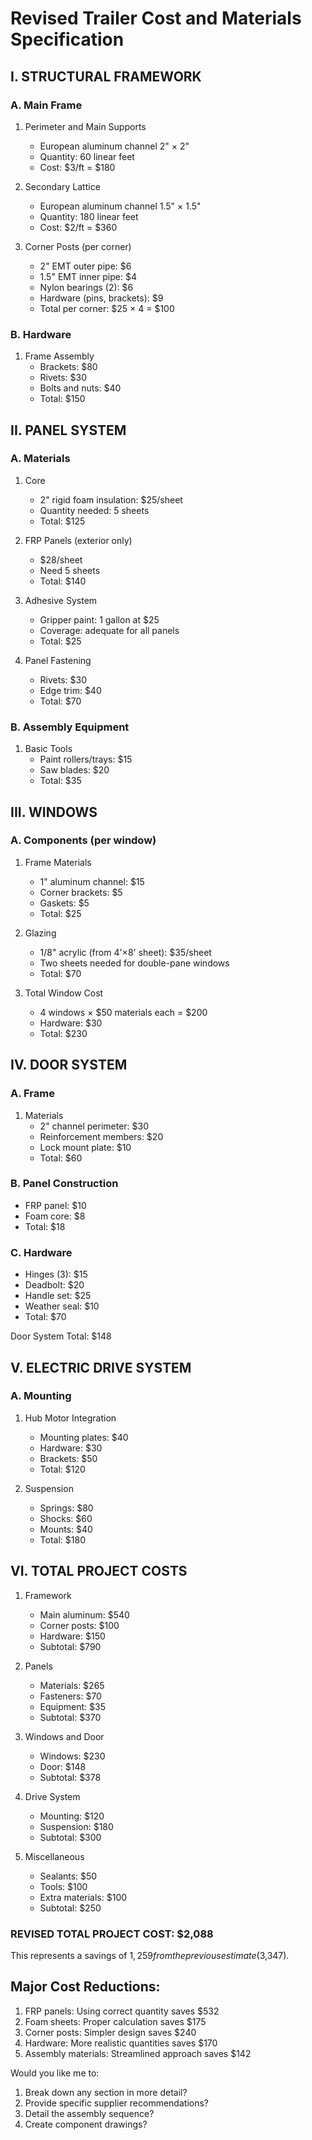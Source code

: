# Revised Trailer Cost and Materials Specification

## I. STRUCTURAL FRAMEWORK

### A. Main Frame
1. Perimeter and Main Supports
   - European aluminum channel 2" × 2"
   - Quantity: 60 linear feet
   - Cost: $3/ft = $180

2. Secondary Lattice
   - European aluminum channel 1.5" × 1.5"
   - Quantity: 180 linear feet
   - Cost: $2/ft = $360

3. Corner Posts (per corner)
   - 2" EMT outer pipe: $6
   - 1.5" EMT inner pipe: $4
   - Nylon bearings (2): $6
   - Hardware (pins, brackets): $9
   - Total per corner: $25 × 4 = $100

### B. Hardware
1. Frame Assembly
   - Brackets: $80
   - Rivets: $30
   - Bolts and nuts: $40
   - Total: $150

## II. PANEL SYSTEM

### A. Materials
1. Core
   - 2" rigid foam insulation: $25/sheet
   - Quantity needed: 5 sheets
   - Total: $125

2. FRP Panels (exterior only)
   - $28/sheet
   - Need 5 sheets
   - Total: $140

3. Adhesive System
   - Gripper paint: 1 gallon at $25
   - Coverage: adequate for all panels
   - Total: $25

4. Panel Fastening
   - Rivets: $30
   - Edge trim: $40
   - Total: $70

### B. Assembly Equipment
1. Basic Tools
   - Paint rollers/trays: $15
   - Saw blades: $20
   - Total: $35

## III. WINDOWS

### A. Components (per window)
1. Frame Materials
   - 1" aluminum channel: $15
   - Corner brackets: $5
   - Gaskets: $5
   - Total: $25

2. Glazing
   - 1/8" acrylic (from 4'×8' sheet): $35/sheet
   - Two sheets needed for double-pane windows
   - Total: $70

3. Total Window Cost
   - 4 windows × $50 materials each = $200
   - Hardware: $30
   - Total: $230

## IV. DOOR SYSTEM

### A. Frame
1. Materials
   - 2" channel perimeter: $30
   - Reinforcement members: $20
   - Lock mount plate: $10
   - Total: $60

### B. Panel Construction
   - FRP panel: $10
   - Foam core: $8
   - Total: $18

### C. Hardware
   - Hinges (3): $15
   - Deadbolt: $20
   - Handle set: $25
   - Weather seal: $10
   - Total: $70

Door System Total: $148

## V. ELECTRIC DRIVE SYSTEM

### A. Mounting
1. Hub Motor Integration
   - Mounting plates: $40
   - Hardware: $30
   - Brackets: $50
   - Total: $120

2. Suspension
   - Springs: $80
   - Shocks: $60
   - Mounts: $40
   - Total: $180

## VI. TOTAL PROJECT COSTS

1. Framework
   - Main aluminum: $540
   - Corner posts: $100
   - Hardware: $150
   - Subtotal: $790

2. Panels
   - Materials: $265
   - Fasteners: $70
   - Equipment: $35
   - Subtotal: $370

3. Windows and Door
   - Windows: $230
   - Door: $148
   - Subtotal: $378

4. Drive System
   - Mounting: $120
   - Suspension: $180
   - Subtotal: $300

5. Miscellaneous
   - Sealants: $50
   - Tools: $100
   - Extra materials: $100
   - Subtotal: $250

### REVISED TOTAL PROJECT COST: $2,088

This represents a savings of $1,259 from the previous estimate ($3,347).

## Major Cost Reductions:
1. FRP panels: Using correct quantity saves $532
2. Foam sheets: Proper calculation saves $175
3. Corner posts: Simpler design saves $240
4. Hardware: More realistic quantities saves $170
5. Assembly materials: Streamlined approach saves $142

Would you like me to:
1. Break down any section in more detail?
2. Provide specific supplier recommendations?
3. Detail the assembly sequence?
4. Create component drawings?